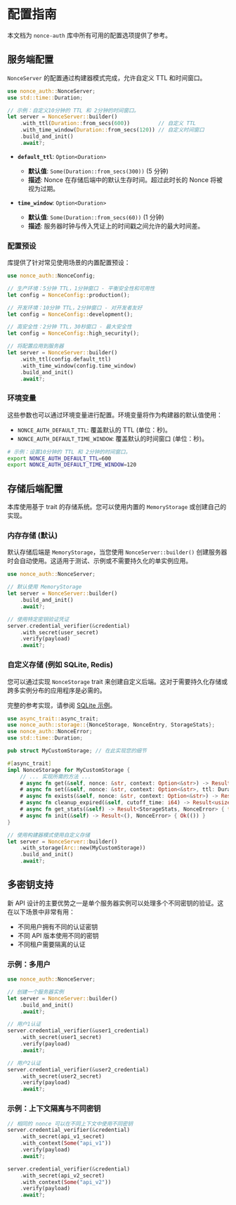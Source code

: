 # 配置指南

本文档为 `nonce-auth` 库中所有可用的配置选项提供了参考。

## 服务端配置

`NonceServer` 的配置通过构建器模式完成，允许自定义 TTL 和时间窗口。

```rust
use nonce_auth::NonceServer;
use std::time::Duration;

// 示例：自定义10分钟的 TTL 和 2分钟的时间窗口。
let server = NonceServer::builder()
    .with_ttl(Duration::from_secs(600))         // 自定义 TTL
    .with_time_window(Duration::from_secs(120)) // 自定义时间窗口
    .build_and_init()
    .await?;
```

- **`default_ttl`**: `Option<Duration>`
  - **默认值**: `Some(Duration::from_secs(300))` (5 分钟)
  - **描述**: Nonce 在存储后端中的默认生存时间。超过此时长的 Nonce 将被视为过期。

- **`time_window`**: `Option<Duration>`
  - **默认值**: `Some(Duration::from_secs(60))` (1 分钟)
  - **描述**: 服务器时钟与传入凭证上的时间戳之间允许的最大时间差。

### 配置预设

库提供了针对常见使用场景的内置配置预设：

```rust
use nonce_auth::NonceConfig;

// 生产环境：5分钟 TTL，1分钟窗口 - 平衡安全性和可用性
let config = NonceConfig::production();

// 开发环境：10分钟 TTL，2分钟窗口 - 对开发者友好
let config = NonceConfig::development();

// 高安全性：2分钟 TTL，30秒窗口 - 最大安全性
let config = NonceConfig::high_security();

// 将配置应用到服务器
let server = NonceServer::builder()
    .with_ttl(config.default_ttl)
    .with_time_window(config.time_window)
    .build_and_init()
    .await?;
```

### 环境变量

这些参数也可以通过环境变量进行配置。环境变量将作为构建器的默认值使用：

- `NONCE_AUTH_DEFAULT_TTL`: 覆盖默认的 TTL (单位：秒)。
- `NONCE_AUTH_DEFAULT_TIME_WINDOW`: 覆盖默认的时间窗口 (单位：秒)。

```bash
# 示例：设置10分钟的 TTL 和 2分钟的时间窗口。
export NONCE_AUTH_DEFAULT_TTL=600
export NONCE_AUTH_DEFAULT_TIME_WINDOW=120
```

## 存储后端配置

本库使用基于 trait 的存储系统。您可以使用内置的 `MemoryStorage` 或创建自己的实现。

### 内存存储 (默认)

默认存储后端是 `MemoryStorage`，当您使用 `NonceServer::builder()` 创建服务器时会自动使用。这适用于测试、示例或不需要持久化的单实例应用。

```rust
use nonce_auth::NonceServer;

// 默认使用 MemoryStorage
let server = NonceServer::builder()
    .build_and_init()
    .await?;

// 使用特定密钥验证凭证
server.credential_verifier(&credential)
    .with_secret(user_secret)
    .verify(payload)
    .await?;
```

### 自定义存储 (例如 SQLite, Redis)

您可以通过实现 `NonceStorage` trait 来创建自定义后端。这对于需要持久化存储或跨多实例分布的应用程序是必需的。

完整的参考实现，请参阅 [SQLite 示例](examples/sqlite_storage.rs)。

```rust
use async_trait::async_trait;
use nonce_auth::storage::{NonceStorage, NonceEntry, StorageStats};
use nonce_auth::NonceError;
use std::time::Duration;

pub struct MyCustomStorage; // 在此实现您的细节

#[async_trait]
impl NonceStorage for MyCustomStorage {
    // ... 实现所需的方法 ...
    # async fn get(&self, nonce: &str, context: Option<&str>) -> Result<Option<NonceEntry>, NonceError> { todo!() }
    # async fn set(&self, nonce: &str, context: Option<&str>, ttl: Duration) -> Result<(), NonceError> { todo!() }
    # async fn exists(&self, nonce: &str, context: Option<&str>) -> Result<bool, NonceError> { todo!() }
    # async fn cleanup_expired(&self, cutoff_time: i64) -> Result<usize, NonceError> { todo!() }
    # async fn get_stats(&self) -> Result<StorageStats, NonceError> { todo!() }
    # async fn init(&self) -> Result<(), NonceError> { Ok(()) }
}

// 使用构建器模式使用自定义存储
let server = NonceServer::builder()
    .with_storage(Arc::new(MyCustomStorage))
    .build_and_init()
    .await?;
```

## 多密钥支持

新 API 设计的主要优势之一是单个服务器实例可以处理多个不同密钥的验证。这在以下场景中非常有用：

- 不同用户拥有不同的认证密钥
- 不同 API 版本使用不同的密钥
- 不同租户需要隔离的认证

### 示例：多用户

```rust
use nonce_auth::NonceServer;

// 创建一个服务器实例
let server = NonceServer::builder()
    .build_and_init()
    .await?;

// 用户1认证
server.credential_verifier(&user1_credential)
    .with_secret(user1_secret)
    .verify(payload)
    .await?;

// 用户2认证
server.credential_verifier(&user2_credential)
    .with_secret(user2_secret)
    .verify(payload)
    .await?;
```

### 示例：上下文隔离与不同密钥

```rust
// 相同的 nonce 可以在不同上下文中使用不同密钥
server.credential_verifier(&credential)
    .with_secret(api_v1_secret)
    .with_context(Some("api_v1"))
    .verify(payload)
    .await?;

server.credential_verifier(&credential)
    .with_secret(api_v2_secret)
    .with_context(Some("api_v2"))
    .verify(payload)
    .await?;
```